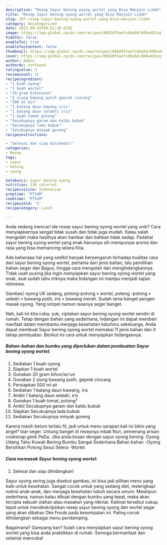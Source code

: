 ```yaml
---
description: "Resep Sayur bening oyong wortel yang Bisa Manjain Lidah"
title: "Resep Sayur bening oyong wortel yang Bisa Manjain Lidah"
slug: 297-resep-sayur-bening-oyong-wortel-yang-bisa-manjain-lidah
category: Uncategorized
date: 2022-09-25T09:51:28.628Z
image: https://img-global.cpcdn.com/recipes/08020f5aefc68a8d/680x482cq70/sayur-bening-oyong-wortel-foto-resep-utama.jpg
hideToc: false
enableToc: true
enableTocContent: false
thumbnail: https://img-global.cpcdn.com/recipes/08020f5aefc68a8d/680x482cq70/sayur-bening-oyong-wortel-foto-resep-utama.jpg
cover: https://img-global.cpcdn.com/recipes/08020f5aefc68a8d/680x482cq70/sayur-bening-oyong-wortel-foto-resep-utama.jpg
author: Admin
authorAv: notfound
ratingvalue: 3
reviewcount: 12
recipeingredient:
- "1 buah oyong"
- "1 buah wortel"
- "20 gram bihunsoun"
- "2 siung bawang putih geprek cincang"
- "500 ml air"
- "1 batang daun bawang iris"
- "1 batang daun seledri iris"
- "1 buah tomat potong"
- "Secukupnya garam dan kaldu bubuk"
- "Secukupnya lada bubuk"
- "Secukupnya minyak goreng"
recipeinstructions:

- "Selesai dan siap dinikmati!"
categories:
- Resep
tags:
- sayur
- bening
- oyong

katakunci: sayur bening oyong 
nutrition: 136 calories
recipecuisine: Indonesian
preptime: "PT34M"
cooktime: "PT52M"
recipeyield: "2"
recipecategory: Lunch

---
```





Anda sedang mencari ide resep sayur bening oyong wortel yang unik? Cara menyiapkannya sangat tidak susah dan tidak juga mudah. Kalau salah mengolah maka hasilnya akan hambar dan bahkan tidak sedap. Padahal sayur bening oyong wortel yang enak harusnya sih mempunyai aroma dan rasa yang bisa memancing selera Kita.





Ada beberapa hal yang sedikit banyak berpengaruh terhadap kualitas rasa dari sayur bening oyong wortel, pertama dari jenis bahan, lalu pemilihan bahan segar dan Bagus, hingga cara mengolah dan menghidangkannya. Tidak usah pusing jika ingin menyiapkan sayur bening oyong wortel yang enak,      asal sudah tahu triknya maka hidangan ini mampu menjadi sajian istimewa.














Gambas/ oyong UK sedang, potong-potong • wortel, potong -potong • seledri • bawang putih, iris • bawang merah. Sudah lama banget pengen masak oyong. Yang simpel namun rasanya seger banget.






Nah, kali ini kita coba, yuk, ciptakan sayur bening oyong wortel sendiri di rumah. Tetap dengan bahan yang sederhana, hidangan ini dapat memberi manfaat dalam membantu menjaga kesehatan tubuhmu sekeluarga. Anda dapat membuat Sayur bening oyong wortel memakai 11 jenis bahan dan 0 tahap pembuatan. Berikut ini cara untuk menyiapkan hidangannya.

<!--inarticleads1-->

##### Bahan-bahan dan bumbu yang diperlukan dalam pembuatan Sayur bening oyong wortel:

1. Sediakan 1 buah oyong
1. Siapkan 1 buah wortel
1. Gunakan 20 gram bihun/so&#39;un
1. Gunakan 2 siung bawang putih, geprek cincang
1. Persiapkan 500 ml air
1. Sediakan 1 batang daun bawang, iris
1. Ambil 1 batang daun seledri, iris
1. Gunakan 1 buah tomat, potong²
1. Ambil Secukupnya garam dan kaldu bubuk
1. Siapkan Secukupnya lada bubuk
1. Sediakan Secukupnya minyak goreng


Karena masih belum terlalu fit, jadi untuk menu sarapan kali ini bikin yang anget² biar seger. Untung banget di resepnya mbak Nuri, pemenang arisan cooksnap genk PeDa. Jika anda bosan dengan sayur oyong bening. Oyong Udang Tahu Kuwah Bening Bumbu Sangat Sederhana Bahan bahan -Oyong Bersihkan Potong Sesui Selera -Wortel. 

<!--inarticleads2-->

##### Cara memasak Sayur bening oyong wortel:


1. Selesai dan siap dihidangkan!

Sayur oyong sering juga disebut gambas, ini bisa jadi pilihan menu yang baik untuk kesehatan. Sangat cocok untuk yang sedang diet, melengkapi nutrisi anak-anak, dan menjaga kesehatan tubuh secara umum. Meskipun sederhana, namun kalau dibuat dengan bumbu yang tepat, maka akan tercipta sebuah olahan atau masakan yang nikmat. Kalimat tersebut cukup tepat untuk mendeskripsikan resep sayur bening oyong dan wortel segar yang akan dibahas Oke Foods pada kesempatan ini. Paling cocok dihidangkan sebagai menu pendamping. 

Bagaimana? Gampang kan? Itulah cara menyiapkan sayur bening oyong wortel yang bisa anda praktikkan di rumah. Semoga bermanfaat dan selamat mencoba!
